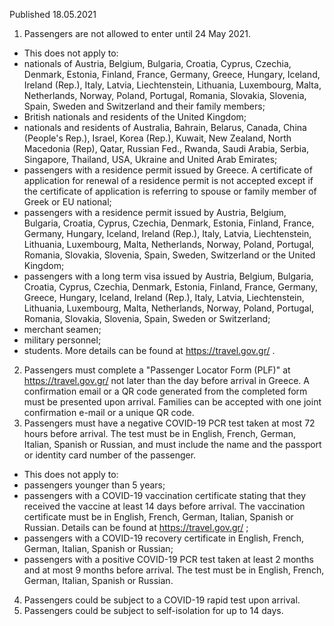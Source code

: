Published 18.05.2021
1. Passengers are not allowed to enter until 24 May 2021.
- This does not apply to:
- nationals of Austria, Belgium, Bulgaria, Croatia, Cyprus, Czechia, Denmark, Estonia, Finland, France, Germany, Greece, Hungary, Iceland, Ireland (Rep.), Italy, Latvia, Liechtenstein, Lithuania, Luxembourg, Malta, Netherlands, Norway, Poland, Portugal, Romania, Slovakia, Slovenia, Spain, Sweden and Switzerland and their family members;
- British nationals and residents of the United Kingdom;
- nationals and residents of Australia, Bahrain, Belarus, Canada, China (People's Rep.), Israel, Korea (Rep.), Kuwait, New Zealand, North Macedonia (Rep), Qatar, Russian Fed., Rwanda, Saudi Arabia, Serbia, Singapore, Thailand, USA, Ukraine and United Arab Emirates;
- passengers with a residence permit issued by Greece. A certificate of application for renewal of a residence permit is not accepted except if the certificate of application is referring to spouse or family member of Greek or EU national;
- passengers with a residence permit issued by Austria, Belgium, Bulgaria, Croatia, Cyprus, Czechia, Denmark, Estonia, Finland, France, Germany, Hungary, Iceland, Ireland (Rep.), Italy, Latvia, Liechtenstein, Lithuania, Luxembourg, Malta, Netherlands, Norway, Poland, Portugal, Romania, Slovakia, Slovenia, Spain, Sweden, Switzerland or the United Kingdom;
- passengers with a long term visa issued by Austria, Belgium, Bulgaria, Croatia, Cyprus, Czechia, Denmark, Estonia, Finland, France, Germany, Greece, Hungary, Iceland, Ireland (Rep.), Italy, Latvia, Liechtenstein, Lithuania, Luxembourg, Malta, Netherlands, Norway, Poland, Portugal, Romania, Slovakia, Slovenia, Spain, Sweden or Switzerland;
- merchant seamen;
- military personnel;
- students.
More details can be found at <a href="https://travel.gov.gr/">https://travel.gov.gr/</a> .
2. Passengers must complete a "Passenger Locator Form (PLF)" at <a href="https://travel.gov.gr/">https://travel.gov.gr/</a> not later than the day before arrival in Greece. A confirmation email or a QR code generated from the completed form must be presented upon arrival. Families can be accepted with one joint confirmation e-mail or a unique QR code.
3. Passengers must have a negative COVID-19 PCR test taken at most 72 hours before arrival. The test must be in English, French, German, Italian, Spanish or Russian, and must include the name and the passport or identity card number of the passenger.
- This does not apply to:
- passengers younger than 5 years;
- passengers with a COVID-19 vaccination certificate stating that they received the vaccine at least 14 days before arrival. The vaccination certificate must be in English, French, German, Italian, Spanish or Russian. Details can be found at <a href="https://travel.gov.gr/">https://travel.gov.gr/</a> ;
- passengers with a COVID-19 recovery certificate in English, French, German, Italian, Spanish or Russian;
- passengers with a positive COVID-19 PCR test taken at least 2 months and at most 9 months before arrival. The test must be in English, French, German, Italian, Spanish or Russian.
4. Passengers could be subject to a COVID-19 rapid test upon arrival.
5. Passengers could be subject to self-isolation for up to 14 days.

